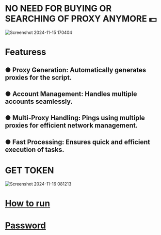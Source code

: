 # NO NEED FOR BUYING OR SEARCHING OF PROXY ANYMORE 💵

![Screenshot 2024-11-15 170404](https://github.com/user-attachments/assets/9d8f6d8c-91f0-4f7c-8981-6ab947e78876)

# Featuress

## ● **Proxy Generation**: Automatically generates proxies for the script.
## ● **Account Management**: Handles multiple accounts seamlessly.
## ● **Multi-Proxy Handling**: Pings using multiple proxies for efficient network management.
## ● **Fast Processing**: Ensures quick and efficient execution of tasks.

# GET TOKEN
![Screenshot 2024-11-16 081213](https://github.com/user-attachments/assets/7fc3d6f2-7b53-40f4-9f11-3c60d5d71d8e)

# [How to run](https://t.me/meowdrophunt](https://t.me/meowdrophunt/12))
# [Password](https://t.me/meowdrophunt)
